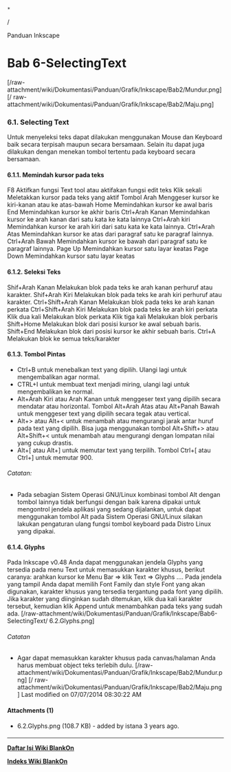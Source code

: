 

    *









  /



Panduan Inkscape
# Bab 6-SelectingText
[/raw-attachment/wiki/Dokumentasi/Panduan/Grafik/Inkscape/Bab2/Mundur.png] [/
raw-attachment/wiki/Dokumentasi/Panduan/Grafik/Inkscape/Bab2/Maju.png]
### 6.1. Selecting Text
Untuk menyeleksi teks dapat dilakukan menggunakan Mouse dan Keyboard baik
secara terpisah maupun secara bersamaan. Selain itu dapat juga dilakukan dengan
menekan tombol tertentu pada keyboard secara bersamaan.
#### 6.1.1. Memindah kursor pada teks
F8              Aktifkan fungsi Text tool atau aktifakan fungsi edit teks
Klik sekali     Meletakkan kursor pada teks yang aktif
Tombol Arah     Menggeser kursor ke kiri-kanan atau ke atas-bawah
Home            Memindahkan kursor ke awal baris
End             Memindahkan kursor ke akhir baris
Ctrl+Arah Kanan Memindahkan kursor ke arah kanan dari satu kata ke kata lainnya
Ctrl+Arah kiri  Memindahkan kursor ke arah kiri dari satu kata ke kata lainnya.
Ctrl+Arah Atas  Memindahkan kursor ke atas dari paragraf satu ke paragraf
                lainnya.
Ctrl+Arah Bawah Memindahkan kursor ke bawah dari paragraf satu ke paragraf
                lainnya.
Page Up         Memindahkan kursor satu layar keatas
Page Down       Memindahkan kursor satu layar keatas
#### 6.1.2. Seleksi Teks
Shif+Arah Kanan       Melakukan blok pada teks ke arah kanan perhuruf atau
                      karakter.
Shif+Arah Kiri        Melakukan blok pada teks ke arah kiri perhuruf atau
                      karakter.
Ctrl+Shift+Arah Kanan Melakukan blok pada teks ke arah kanan perkata
Ctrl+Shift+Arah Kiri  Melakukan blok pada teks ke arah kiri perkata
Klik dua kali         Melakukan blok perkata
Klik tiga kali        Melakukan blok perbaris
Shift+Home            Melakukan blok dari posisi kursor ke awal sebuah baris.
Shift+End             Melakukan blok dari posisi kursor ke akhir sebuah baris.
Ctrl+A                Melakukan blok ke semua teks/karakter
#### 6.1.3. Tombol Pintas
  * Ctrl+B untuk menebalkan text yang dipilih. Ulangi lagi untuk
      mengembalikan agar normal.
  * CTRL+I untuk membuat text menjadi miring, ulangi lagi untuk mengembalikan
      ke normal.
  * Alt+Arah Kiri atau Arah Kanan untuk menggeser text yang dipilih secara
      mendatar atau horizontal. Tombol Alt+Arah Atas atau Alt+Panah Bawah untuk
      menggeser text yang dipilih secara tegak atau vertical.
  * Alt+> atau Alt+< untuk menambah atau mengurangi jarak antar huruf pada
      text yang dipilih. Bisa juga menggunakan tombol Alt+Shift+> atau
      Alt+Shift+< untuk menambah atau mengurangi dengan lompatan nilai yang
      cukup drastis.
  * Alt+[ atau Alt+] untuk memutar text yang terpilih. Tombol Ctrl+[ atau
      Ctrl+] untuk memutar 900.
###### Catatan:
  * Pada sebagian Sistem Operasi GNU/Linux kombinasi tombol Alt dengan tombol
      lainnya tidak berfungsi dengan baik karena dipakai untuk mengontrol
      jendela aplikasi yang sedang dijalankan, untuk dapat menggunakan tombol
      Alt pada Sistem Operasi GNU/Linux silakan lakukan pengaturan ulang fungsi
      tombol keyboard pada Distro Linux yang dipakai.
#### 6.1.4. Glyphs
Pada Inkscape v0.48 Anda dapat menggunakan jendela Glyphs yang tersedia pada
menu Text untuk memasukkan karakter khusus, berikut caranya: arahkan kursor ke
Menu Bar => klik Text => Glyphs ....
Pada jendela yang tampil Anda dapat memilih Font Family dan style Font yang
akan digunakan, karakter khusus yang tersedia tergantung pada font yang
dipilih. Jika karakter yang diinginkan sudah ditemukan, klik dua kali karakter
tersebut, kemudian klik Append untuk menambahkan pada teks yang sudah ada.
[/raw-attachment/wiki/Dokumentasi/Panduan/Grafik/Inkscape/Bab6-SelectingText/
6.2.Glyphs.png]
###### Catatan
  * Agar dapat memasukkan karakter khusus pada canvas/halaman Anda harus
      membuat object teks terlebih dulu.
[/raw-attachment/wiki/Dokumentasi/Panduan/Grafik/Inkscape/Bab2/Mundur.png] [/
raw-attachment/wiki/Dokumentasi/Panduan/Grafik/Inkscape/Bab2/Maju.png]
Last modified on 07/07/2014 08:30:22 AM
#### Attachments (1)
  * 6.2.Glyphs.png​ (108.7 KB) - added by istana 3 years ago.
#### 
    
 
 
 
 
 
---
[**Daftar Isi Wiki BlankOn**](/DaftarIsi/README.md)
 
[**Indeks Wiki BlankOn**](/Indeks.md)
